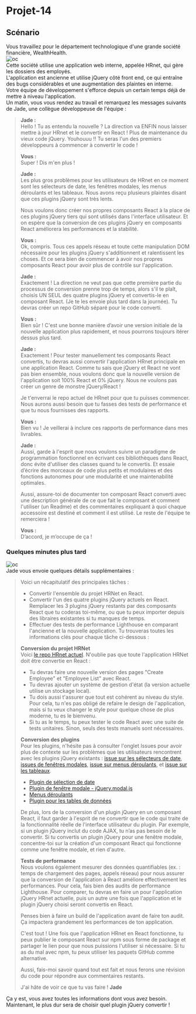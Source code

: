 # Projet-14  
  
## Scénario  

Vous travaillez pour le département technologique d'une grande société financière, WealthHealth.  
![oc](https://user.oc-static.com/upload/2024/02/21/17085055322514_Capture%20d%E2%80%99e%CC%81cran%202024-02-21%20a%CC%80%2009.52.02.png)  
Cette société utilise une application web interne, appelée HRnet, qui gère les dossiers des employés.  
L'application est ancienne et utilise jQuery côté front end, ce qui entraîne des bugs considérables et une augmentation des plaintes en interne.  
Votre équipe de développement s'efforce depuis un certain temps déjà de mettre à niveau l'application.    
Un matin, vous vous rendez au travail et remarquez les messages suivants de Jade, une collègue développeuse de l'équipe :  

> **Jade :**  
> Hello ! Tu as entendu la nouvelle ? La direction va ENFIN nous laisser mettre à jour HRnet et le convertir en React ! Plus de maintenance du vieux code jQuery. Youhouuu !! Tu seras l'un des premiers développeurs à commencer à convertir le code !
>
> **Vous :**  
> Super ! Dis m'en plus !
> 
> **Jade :**  
> Les plus gros problèmes pour les utilisateurs de HRnet en ce moment sont les sélecteurs de date, les fenêtres modales, les menus déroulants et les tableaux.
> Nous avons reçu plusieurs plaintes disant que ces plugins jQuery sont très lents.
>
> Nous voulons donc créer nos propres composants React à la place de ces plugins jQuery tiers qui sont utilisés dans l'interface utilisateur. Et on espère que la conversion de ces plugins jQuery en composants React améliorera les performances et la stabilité.
>
> **Vous :**  
> Ok, compris.
> Tous ces appels réseau et toute cette manipulation DOM nécessaire pour les plugins jQuery s'additionnent et ralentissent les choses.
> Et ce sera bien de commencer à avoir nos propres composants React pour avoir plus de contrôle sur l'application.
>
> **Jade :**  
> Exactement ! La direction ne veut pas que cette première partie du processus de conversion prenne trop de temps, alors s'il te plaît, choisis UN SEUL des quatre plugins jQuery et convertis-le en composant React. (Je te les envoie plus tard dans la journée). Tu devras créer un repo GitHub séparé pour le code converti.
>
> **Vous :**  
> Bien sûr ! C'est une bonne manière  d’avoir une version initiale de la nouvelle application plus rapidement, et nous pourrons toujours itérer dessus plus tard.
>
> **Jade :**  
> Exactement ! Pour tester manuellement tes composants React convertis, tu devras aussi convertir l'application HRnet principale en une application React.
> Comme tu sais que jQuery et React ne vont pas bien ensemble, nous voulons donc que la nouvelle version de l'application soit 100% React et 0% jQuery.
> Nous ne voulons pas créer un genre de monstre jQuery/React !
>
> Je t'enverrai le repo actuel de HRnet pour que tu puisses commencer. Nous aurons aussi besoin que tu fasses des tests de performance et que tu nous fournisses des rapports.
>
> **Vous :**  
> Bien vu ! Je veillerai à inclure ces rapports de performance dans mes livrables.
>
> **Jade :**  
> Aussi, garde à l'esprit que nous voulons suivre un paradigme de programmation fonctionnel en écrivant ces bibliothèques dans React, donc évite d'utiliser des classes quand tu le convertis.
> Et essaie d’écrire des morceaux de code plus petits et modulaires et des fonctions autonomes pour une modularité et une maintenabilité optimales.
>
> Aussi, assure-toi de documenter ton composant React converti avec une description générale de ce que fait le composant et comment l'utiliser (un Readme) et des commentaires expliquant à quoi chaque accessoire est destiné et comment il est utilisé. Le reste de l'équipe te remerciera !
>
> **Vous :**  
> D’accord, je m’occupe de ça !
>

### Quelques minutes plus tard   
![oc](https://user.oc-static.com/upload/2023/09/08/16941625497274_UPDATE_NEW-BANNERS_Aout2023_Bande%20Banner%20Autres.png)  
Jade vous envoie quelques détails supplémentaires :  
  
> Voici un récapitulatif des principales tâches :
> + Convertir l'ensemble du projet HRNet en React.
> + Convertir l'un des quatre plugins jQuery actuels en React. Remplacer les 3 plugins jQuery restants par des composants React que tu coderas toi-même, ou que tu peux importer depuis des libraires existantes si tu manques de temps.
> + Effectuer des tests de performance Lighthouse en comparant l'ancienne et la nouvelle application.
> Tu trouveras toutes les informations clés pour chaque tâche ci-dessous :
>
> **Conversion du projet HRNet**  
> Voici [le repo HRnet actuel](https://github.com/OpenClassrooms-Student-Center/P12_Front-end). N'oublie pas que toute l'application HRNet doit être convertie en React :
> + Tu devras faire une nouvelle version des pages "Create Employee" et "Employee List" avec React.
> + Tu devras ajouter un système de gestion d'état (la version actuelle utilise un stockage local).
> + Tu dois aussi t'assurer que tout est cohérent au niveau du style. Pour cela, tu n'es pas obligé de refaire le design de l'application, mais si tu veux changer le style pour quelque chose de plus moderne, tu es le bienvenu.
> + Si tu as le temps, tu peux tester le code React avec une suite de tests unitaires. Sinon, seuls des tests manuels sont nécessaires.
>
> **Conversion des plugins**  
> Pour les plugins, n'hésite pas à consulter l'onglet Issues pour avoir plus de contexte sur les problèmes que les utilisateurs rencontrent avec les plugins jQuery existants : [issue sur les sélecteurs de date](https://github.com/OpenClassrooms-Student-Center/P12_Front-end/issues/1), [issues de fenêtres modales](https://github.com/OpenClassrooms-Student-Center/P12_Front-end/issues/3), [issue sur menus déroulants](https://github.com/OpenClassrooms-Student-Center/P12_Front-end/issues/4), et [issue sur les tableaux](https://github.com/OpenClassrooms-Student-Center/P12_Front-end/issues/2).
> + [Plugin de sélection de date](https://github.com/xdan/datetimepicker)
> + [Plugin de fenêtre modale - jQuery.modal.js](https://github.com/kylefox/jquery-modal)
> + [Menus déroulants](https://github.com/jquery/jquery-ui/blob/main/ui/widgets/selectmenu.js)
> + [Plugin pour les tables de données](https://github.com/DataTables/DataTables)
>
> De plus, lors de la conversion d'un plugin jQuery en un composant React, il faut garder à l'esprit de ne convertir que le code qui traite de la fonctionnalité réelle de l'interface utilisateur du plugin. Par exemple, si un plugin jQuery inclut du code AJAX, tu n’as pas besoin de le convertir. Si tu convertis un plugin jQuery pour une fenêtre modale, concentre-toi sur la création d'un composant React qui fonctionne comme une fenêtre modale, et rien d'autre.
>
> **Tests de performance**  
> Nous voulons également mesurer des données quantifiables (ex. : temps de chargement des pages, appels réseau) pour nous assurer que la conversion de l'application à React améliore effectivement les performances. Pour cela, fais bien des audits de performance Lighthouse. Pour comparer, tu devras en faire un pour l'application jQuery HRnet actuelle, puis un autre une fois que l'application et le plugin jQuery choisi seront convertis en React.
>
> Penses bien à faire un build de l'application avant de faire ton audit. Ça impactera grandement les performances de ton application.
>
> C'est tout ! Une fois que l'application HRnet en React fonctionne, tu peux publier le composant React sur npm sous forme de package et partager le lien pour que nous puissions l'utiliser si nécessaire. Si tu as du mal avec npm, tu peux utiliser les paquets GitHub comme alternative.
>
> Aussi, fais-moi savoir quand tout est fait et nous ferons une révision du code pour répondre aux commentaires restants.
>
> J'ai hâte de voir ce que tu vas faire !
> **Jade**

Ça y est, vous avez toutes les informations dont vous avez besoin. Maintenant, le plus dur sera de choisir quel plugin jQuery convertir !
